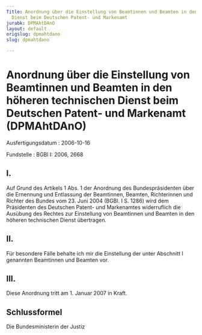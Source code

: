```yaml
---
Title: Anordnung über die Einstellung von Beamtinnen und Beamten in den höheren technischen
  Dienst beim Deutschen Patent- und Markenamt
jurabk: DPMAhtDAnO
layout: default
origslug: dpmahtdano
slug: dpmahtdano

---
```


# Anordnung über die Einstellung von Beamtinnen und Beamten in den höheren technischen Dienst beim Deutschen Patent- und Markenamt (DPMAhtDAnO)

Ausfertigungsdatum
:   2006-10-16

Fundstelle
:   BGBl I: 2006, 2668



## I.

Auf Grund des Artikels 1 Abs. 1 der Anordnung des Bundespräsidenten
über die Ernennung und Entlassung der Beamtinnen, Beamten,
Richterinnen und Richter des Bundes vom 23. Juni 2004 (BGBl. I S.
1286) wird dem Präsidenten des Deutschen Patent- und Markenamtes
widerruflich die Ausübung des Rechtes zur Einstellung von Beamtinnen
und Beamten in den höheren technischen Dienst übertragen.


## II.

Für besondere Fälle behalte ich mir die Einstellung der unter
Abschnitt I genannten Beamtinnen und Beamten vor.


## III.

Diese Anordnung tritt am 1. Januar 2007 in Kraft.


## Schlussformel

Die Bundesministerin der Justiz

